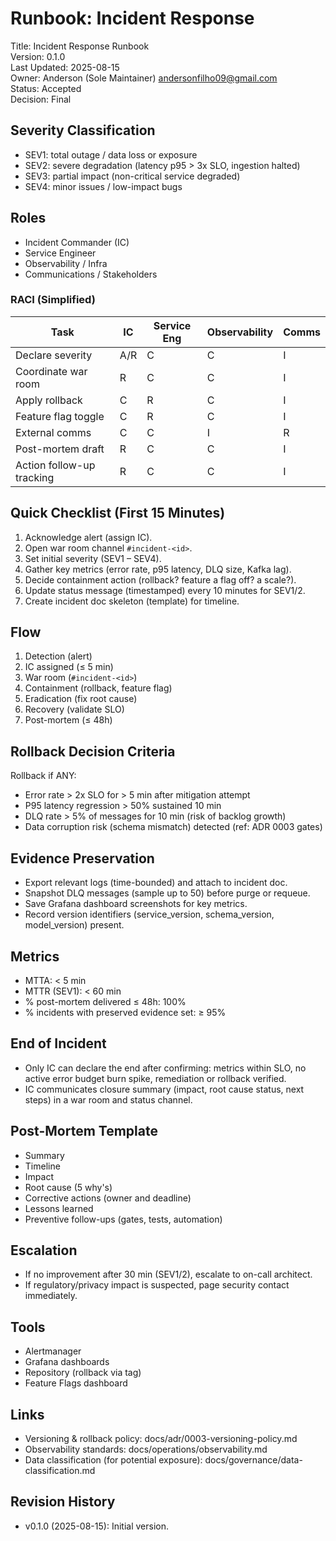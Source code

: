 # Runbook: Incident Response

Title: Incident Response Runbook <br>
Version: 0.1.0 <br>
Last Updated: 2025-08-15 <br>
Owner: Anderson (Sole Maintainer) <andersonfilho09@gmail.com> <br>
Status: Accepted <br>
Decision: Final <br>

## Severity Classification
- SEV1: total outage / data loss or exposure
- SEV2: severe degradation (latency p95 > 3x SLO, ingestion halted)
- SEV3: partial impact (non-critical service degraded)
- SEV4: minor issues / low-impact bugs

## Roles
- Incident Commander (IC)
- Service Engineer
- Observability / Infra
- Communications / Stakeholders

### RACI (Simplified)
| Task | IC | Service Eng | Observability | Comms |
|------|----|-------------|--------------|-------|
| Declare severity | A/R | C | C | I |
| Coordinate war room | R | C | C | I |
| Apply rollback | C | R | C | I |
| Feature flag toggle | C | R | C | I |
| External comms | C | C | I | R |
| Post-mortem draft | R | C | C | I |
| Action follow-up tracking | R | C | C | I |

## Quick Checklist (First 15 Minutes)
1. Acknowledge alert (assign IC).
2. Open war room channel `#incident-<id>`.
3. Set initial severity (SEV1 – SEV4).
4. Gather key metrics (error rate, p95 latency, DLQ size, Kafka lag).
5. Decide containment action (rollback? feature a flag off? a scale?).
6. Update status message (timestamped) every 10 minutes for SEV1/2.
7. Create incident doc skeleton (template) for timeline.

## Flow
1. Detection (alert)
2. IC assigned (≤ 5 min)
3. War room (`#incident-<id>`)
4. Containment (rollback, feature flag)
5. Eradication (fix root cause)
6. Recovery (validate SLO)
7. Post-mortem (≤ 48h)

## Rollback Decision Criteria
Rollback if ANY:
- Error rate > 2x SLO for > 5 min after mitigation attempt
- P95 latency regression > 50% sustained 10 min
- DLQ rate > 5% of messages for 10 min (risk of backlog growth)
- Data corruption risk (schema mismatch) detected (ref: ADR 0003 gates)

## Evidence Preservation
- Export relevant logs (time-bounded) and attach to incident doc.
- Snapshot DLQ messages (sample up to 50) before purge or requeue.
- Save Grafana dashboard screenshots for key metrics.
- Record version identifiers (service_version, schema_version, model_version) present.

## Metrics
- MTTA: < 5 min
- MTTR (SEV1): < 60 min
- % post-mortem delivered ≤ 48h: 100%
- % incidents with preserved evidence set: ≥ 95%

## End of Incident
- Only IC can declare the end after confirming: metrics within SLO, no active error budget burn spike, remediation or rollback verified.
- IC communicates closure summary (impact, root cause status, next steps) in a war room and status channel.

## Post-Mortem Template
- Summary
- Timeline
- Impact
- Root cause (5 why's)
- Corrective actions (owner and deadline)
- Lessons learned
- Preventive follow-ups (gates, tests, automation)

## Escalation
- If no improvement after 30 min (SEV1/2), escalate to on-call architect.
- If regulatory/privacy impact is suspected, page security contact immediately.

## Tools
- Alertmanager
- Grafana dashboards
- Repository (rollback via tag)
- Feature Flags dashboard

## Links
- Versioning & rollback policy: docs/adr/0003-versioning-policy.md
- Observability standards: docs/operations/observability.md
- Data classification (for potential exposure): docs/governance/data-classification.md

## Revision History
- v0.1.0 (2025-08-15): Initial version.
